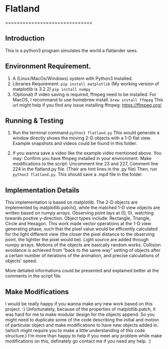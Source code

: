 # Flatland
==============================

Introduction
-------------

This is a python3 program simulates the world a flatlander sees.

Environment Requirement.
---------------

1. A (Linux/MacOs/Windows) system with Python3 Installed. 
2. Libraries Requirement:
   `pip install matplotlib` (My working version of matplotlib is 3.2.2)
   `pip install numpy`
3. (Optional) If video saving is required, ffmpeg need to be installed.
    For MacOS, I recommand to use homebrew install. `brew install ffmpeg`
    This url might help if you find any issue installing ffmpeg: https://ffmpeg.org/
    
Running & Testing
-------

1. Run the terminal command 
    `python3 flatland.py`
   This would generate a window directly shows the moving 2-D objects with a 1-D flat view.
   Example snapshots and videos could be found in this folder.
   
2. If you wanna save a video like the example video mentioned above. You may:
   Confirm you have ffmpeg installed in your environment.
   Make modifications to the script: Uncomment line 23 and 227, Comment line 224 in the flatland.py file. (Their are hint lines in the .py file)
   Then, run `python3 flatland.py`. This should save a .mp4 file in the folder.

Implementation Details
-----------

This implementation is based on matplotlib. The 2-D objects are implemented by matplotlib.patch(), while the matched 1-D view objects are written based on numpy arrays. Observing point lays at (0, 0), watching towards postive y-direction.
Object types include: Rectangle, Triangle, Circle and Hexagon.
This work made vector operations at the 1-D view generating phase, such that the pixel value would be efficently calculated for the light different view (the closer the pixel distance to the observing point, the lightter the pixel would be).
Light source are added through numpy arrays.
Motions of the objects are basically random works. Collision avoidance is achieved from “back to the same way” setting of objects after a certain number of iterations of the animation, and precise calculations of objects' speed.

More detialed informations could be presented and explained better at the comments in the script file.


Make Modifications
----------------

I would be really happy if you wanna make any new work based on this project. :)
Unfortunately, because of the properties of matplotlib.patch, it was hard for me to make modular design for the objects append. So you might need to duplicate some of the code describing the initial and motion of particular object and make modifications to have new objects added in. (which might require you to make a little understanding of this code structure.) 
I'm more than happy to help if you meet any problem while make modifications on this, definately go contact me if you need any help. :)
